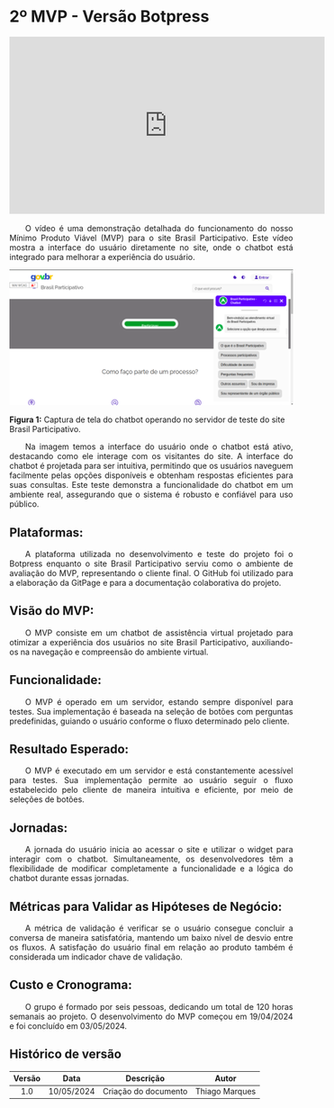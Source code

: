# **2º MVP - Versão Botpress**

<iframe width="560" height="315" src="https://www.youtube.com/embed/Xub_9X0AarM?si=WNXmVxppv92del0k" title="YouTube video player" frameborder="0" allow="accelerometer; autoplay; clipboard-write; encrypted-media; gyroscope; picture-in-picture; web-share" referrerpolicy="strict-origin-when-cross-origin" allowfullscreen></iframe>


<p align="justify">&emsp;&emsp;O vídeo é uma demonstração detalhada do funcionamento do nosso Mínimo Produto Viável (MVP) para o site Brasil Participativo. Este vídeo mostra a interface do usuário diretamente no site, onde o chatbot está integrado para melhorar a experiência do usuário.</p>

![Chatbot no Brasil Participativo](../images/bot_no_BP.png)

**Figura 1:** Captura de tela do chatbot operando no servidor de teste do site Brasil Participativo. 

<p align="justify">&emsp;&emsp;Na imagem temos a interface do usuário onde o chatbot está ativo, destacando como ele interage com os visitantes do site. A interface do chatbot é projetada para ser intuitiva, permitindo que os usuários naveguem facilmente pelas opções disponíveis e obtenham respostas eficientes para suas consultas. Este teste demonstra a funcionalidade do chatbot em um ambiente real, assegurando que o sistema é robusto e confiável para uso público.</p>


## **Plataformas:**

<p align="justify">&emsp;&emsp;A plataforma utilizada no desenvolvimento e teste do projeto foi o Botpress enquanto o site Brasil Participativo serviu como o ambiente de avaliação do MVP, representando o cliente final. O GitHub foi utilizado para a elaboração da GitPage e para a documentação colaborativa do projeto.</p>

## **Visão do MVP:**

<p align="justify">&emsp;&emsp;O MVP consiste em um chatbot de assistência virtual projetado para otimizar a experiência dos usuários no site Brasil Participativo, auxiliando-os na navegação e compreensão do ambiente virtual.</p>

## **Funcionalidade:**

<p align="justify">&emsp;&emsp;O MVP é operado em um servidor, estando sempre disponível para testes. Sua implementação é baseada na seleção de botões com perguntas predefinidas, guiando o usuário conforme o fluxo determinado pelo cliente.</p>

## **Resultado Esperado:**

<p align="justify">&emsp;&emsp;O MVP é executado em um servidor e está constantemente acessível para testes. Sua implementação permite ao usuário seguir o fluxo estabelecido pelo cliente de maneira intuitiva e eficiente, por meio de seleções de botões.</p>

## **Jornadas:**

<p align="justify">&emsp;&emsp;A jornada do usuário inicia ao acessar o site e utilizar o widget para interagir com o chatbot. Simultaneamente, os desenvolvedores têm a flexibilidade de modificar completamente a funcionalidade e a lógica do chatbot durante essas jornadas.</p>

## **Métricas para Validar as Hipóteses de Negócio:**

<p align="justify">&emsp;&emsp;A métrica de validação é verificar se o usuário consegue concluir a conversa de maneira satisfatória, mantendo um baixo nível de desvio entre os fluxos. A satisfação do usuário final em relação ao produto também é considerada um indicador chave de validação.</p>

## **Custo e Cronograma:**

<p align="justify">&emsp;&emsp;O grupo é formado por seis pessoas, dedicando um total de 120 horas semanais ao projeto. O desenvolvimento do MVP começou em 19/04/2024 e foi concluído em 03/05/2024.</p>


## Histórico de versão

| Versão |    Data    |           Descrição            |      Autor      |
|:------:|:----------:|:------------------------------:|:---------------:|
|  1.0   | 10/05/2024 | Criação do documento           | Thiago Marques  |